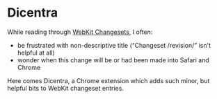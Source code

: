 Dicentra
========

While reading through [WebKit Changesets](http://trac.webkit.org/timeline), I often:

* be frustrated with non-descriptive title (“Changeset /revision/” isn't helpful at all)
* wonder when this change will be or had been made into Safari and Chrome

Here comes Dicentra, a Chrome extension which adds such minor, but helpful bits to WebKit changeset entries.
